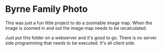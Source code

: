 # Byrne Family Photo

This was just a fun little project to do a zoomable image map. When the
image is zoomed in and out the image map needs to be recalculated.

Just put this folder on a webserver and it's good to go. There is no server
side programming that needs to be executed. It's all client side.
